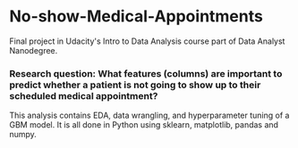 # No-show-Medical-Appointments
Final project in Udacity's Intro to Data Analysis course part of Data Analyst Nanodegree.
### Research question: What features (columns) are important to predict whether a patient is not going to show up to their scheduled medical appointment?

This analysis contains EDA, data wrangling, and hyperparameter tuning of a GBM model. It is all done in Python using sklearn, matplotlib, pandas and numpy.
